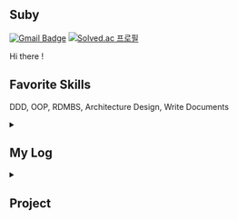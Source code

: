
<!---
korsua/korsua is a ✨ special ✨ repository because its `README.md` (this file) appears on your GitHub profile.
You can click the Preview link to take a look at your changes.
--->
## Suby 
[![Gmail Badge](https://img.shields.io/badge/Gmail-d14836?style=flat-square&logo=Gmail&logoColor=white&link=mailto:k.bsa0530@gmail.com)](mailto:k.bsa0530@gmail.com)
[![Solved.ac 프로필](http://mazassumnida.wtf/api/mini/generate_badge?boj=suby00)](https://solved.ac/suby00/)

Hi there !
## Favorite Skills
DDD, OOP, RDMBS, Architecture Design, Write Documents
<div align=left>
  
<details>
<summary><h2>My Log</h2></summary>
<div markdown=1>
  
* 2019 ~ 2023-06 (경민대학교 컴퓨터소프트웨어학과)

* 2023-07 ~ (JBT 개발본부 인턴)
</div>

</details>

<details>
<summary><h2>Project</h2></summary>
<div markdown=1>
  
* KM GameWorld
* KM Kiosk
* Mung Application
* POI Project
</div>

</details>
 <!--- [![Linkedin Badge](https://img.shields.io/badge/-LinkedIn-blue?style=flat-square&logo=Linkedin&logoColor=white&link=https://www.linkedin.com/in/mintae-kim-b1a627187/)](https://www.linkedin.com/in/mintae-kim-b1a627187/)
  [![Notion Profile Badge](https://img.shields.io/badge/-notion-black?style=flat-square&logo=notion&logoColor=white&link=https://www.notion.so/connor2doc/927888a45c604213866e33931cd06686)](https://connor2doc.notion.site/Connor-Library-v2-028186efde114d2a90150e786dcc6cb5)--->
